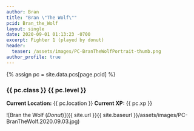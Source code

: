 ```yaml
---
author: Bran
title: "Bran \"The Wolf\""
pcid: Bran_the_Wolf
layout: single
date: 2020-09-01 01:13:23 -0700
excerpt: Fighter 1 (played by donut)
header:
  teaser: /assets/images/PC-BranTheWolfPortrait-thumb.png
author_profile: true
---
```


{% assign pc = site.data.pcs[page.pcid] %}

### {{ pc.class }} {{ pc.level }}
**Current Location:** {{ pc.location }}
**Current XP:** {{ pc.xp }}

![Bran the Wolf (_Donut_)]({{ site.url }}{{ site.baseurl }}/assets/images/PC-BranTheWolf.2020.09.03.jpg)
